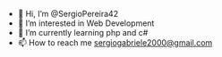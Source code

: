 - 👋 Hi, I’m @SergioPereira42
- 👀 I’m interested in Web Development
- 🌱 I’m currently learning php and c#
- 📫 How to reach me sergiogabriele2000@gmail.com
